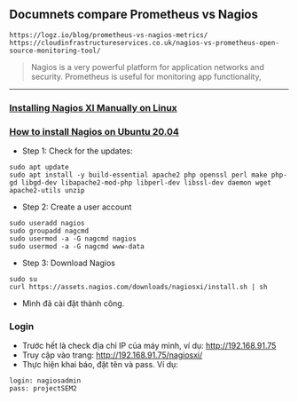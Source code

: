## Documnets compare Prometheus vs Nagios
```
https://logz.io/blog/prometheus-vs-nagios-metrics/
https://cloudinfrastructureservices.co.uk/nagios-vs-prometheus-open-source-monitoring-tool/
```
> Nagios is a very powerful platform for application networks and security. 
> Prometheus is useful for monitoring app functionality,

----------------------------------------------------------------------------------
### [Installing Nagios XI Manually on Linux](https://assets.nagios.com/downloads/nagiosxi/docs/Installing-Nagios-XI-Manually-on-Linux.pdf)

### [How to install Nagios on Ubuntu 20.04](https://linuxhint.com/install_nagios_ubuntu/)
- Step 1: Check for the updates:
```
sudo apt update
sudo apt install -y build-essential apache2 php openssl perl make php-gd libgd-dev libapache2-mod-php libperl-dev libssl-dev daemon wget apache2-utils unzip
```
- Step 2: Create a user account
```
sudo useradd nagios
sudo groupadd nagcmd
sudo usermod -a -G nagcmd nagios
sudo usermod -a -G nagcmd www-data
```
- Step 3: Download Nagios
```
sudo su
curl https://assets.nagios.com/downloads/nagiosxi/install.sh | sh
```
- Mình đã cài đặt thành công.

### Login
- Trước hết là check địa chỉ IP của máy mình, ví dụ: http://192.168.91.75
- Truy cập vào trang: http://192.168.91.75/nagiosxi/
- Thực hiện khai báo, đặt tên và pass. Ví dụ:
```
login: nagiosadmin
pass: projectSEM2
```

